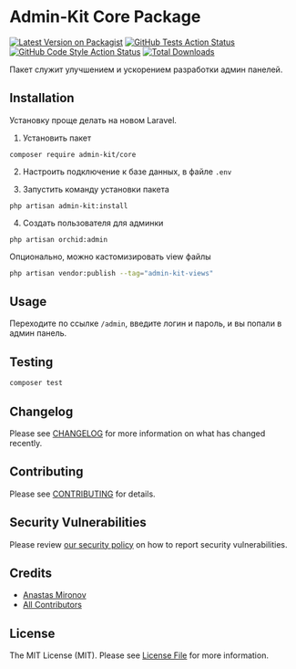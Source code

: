 # Admin-Kit Core Package

[![Latest Version on Packagist](https://img.shields.io/packagist/v/admin-kit/core.svg?style=flat-square)](https://packagist.org/packages/admin-kit/core)
[![GitHub Tests Action Status](https://img.shields.io/github/actions/workflow/status/admin-kit/core/run-tests.yml?branch=1.x&label=tests&style=flat-square)](https://github.com/admin-kit/core/actions?query=workflow%3Arun-tests+branch%3A1.x)
[![GitHub Code Style Action Status](https://img.shields.io/github/actions/workflow/status/admin-kit/core/fix-php-code-style-issues.yml?branch=1.x&label=code%20style&style=flat-square)](https://github.com/admin-kit/core/actions?query=workflow%3A"Fix+PHP+code+style+issues"+branch%3A1.x)
[![Total Downloads](https://img.shields.io/packagist/dt/admin-kit/core.svg?style=flat-square)](https://packagist.org/packages/admin-kit/core)

Пакет служит улучшением и ускорением разработки админ панелей.

## Installation

Установку проще делать на новом Laravel.

1. Установить пакет
```shell
composer require admin-kit/core
```

2. Настроить подключение к базе данных, в файле `.env`

3. Запустить команду установки пакета
```shell
php artisan admin-kit:install
```

4. Создать пользователя для админки
```shell
php artisan orchid:admin
```

Опционально, можно кастомизировать view файлы
```bash
php artisan vendor:publish --tag="admin-kit-views"
```

## Usage

Переходите по ссылке `/admin`, введите логин и пароль, и вы попали в админ панель.

## Testing

```bash
composer test
```

## Changelog

Please see [CHANGELOG](CHANGELOG.md) for more information on what has changed recently.

## Contributing

Please see [CONTRIBUTING](CONTRIBUTING.md) for details.

## Security Vulnerabilities

Please review [our security policy](../../security/policy) on how to report security vulnerabilities.

## Credits

- [Anastas Mironov](https://github.com/ast21)
- [All Contributors](../../contributors)

## License

The MIT License (MIT). Please see [License File](LICENSE.md) for more information.
